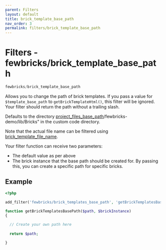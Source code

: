 ```yaml
---
parent: Filters
layout: default
title: brick_template_base_path
nav_order: 3
permalink: filters/brick_template_base_path
---
```


# Filters - fewbricks/brick_template_base_path

```php
fewbricks/brick_template_base_path
```

Allows you to change the path of brick templates. If you pass a value for `$template_base_path` to
`getBrickTemplateHtml()`, this filter will be ignored. Your filter should return the path without a trailing slash.

Defaults to the directory [project_files_base_path](doc:project_files_base_path)/fewbricks-demo/lib/Bricks" in the
custom code directory.

Note that the actual file name can be filtered using [brick_template_file_name](doc:brick_template_file_name).

Your filter function can receive two parameters:
- The default value as per above
- The brick instance that the base path should be created for. By passing this, you can create a specific path for specific bricks.

## Example
```php
<?php

add_filter('fewbricks/brick_templates_base_path', 'getBrickTemplatesBasePath', 10, 2);

function getBrickTemplatesBasePath($path, $brickInstance)
{

  // Create your own path here
  
  return $path;

}
```



